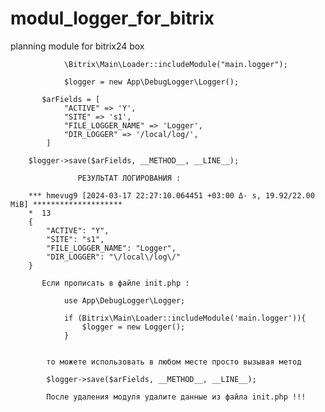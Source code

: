 # modul_logger_for_bitrix
planning module for bitrix24 box

                \Bitrix\Main\Loader::includeModule("main.logger");

                $logger = new App\DebugLogger\Logger();                
              
           $arFields = [ 
                "ACTIVE" => 'Y',
                "SITE" => 's1',
                "FILE_LOGGER_NAME" => 'Logger',
                "DIR_LOGGER" => '/local/log/',
            ]
            
        $logger->save($arFields, __METHOD__, __LINE__);
        
                   РЕЗУЛЬТАТ ЛОГИРОВАНИЯ :
                    
        *** hmevug9 [2024-03-17 22:27:10.064451 +03:00 Δ- s, 19.92/22.00 MiB] ********************
        *  13
        {
            "ACTIVE": "Y",
            "SITE": "s1",
            "FILE_LOGGER_NAME": "Logger",
            "DIR_LOGGER": "\/local\/log\/"
        }        

           Если прописать в файле init.php : 
          
                use App\DebugLogger\Logger;

                if (Bitrix\Main\Loader::includeModule('main.logger')){
                    $logger = new Logger();
                }
          

            то можете использовать в любом месте просто вызывая метод 
            
            $logger->save($arFields, __METHOD__, __LINE__);
            
            После удаления модуля удалите данные из файла init.php !!!

